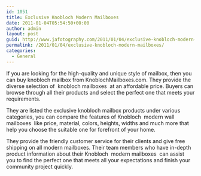 ```yaml
---
id: 1051
title: Exclusive Knobloch Modern Mailboxes
date: 2011-01-04T05:54:50+00:00
author: admin
layout: post
guid: http://www.jafotography.com/2011/01/04/exclusive-knobloch-modern-mailboxes/
permalink: /2011/01/04/exclusive-knobloch-modern-mailboxes/
categories:
  - General
---
```

If you are looking for the high-quality and unique style of mailbox, then you can buy knobloch mailbox from KnoblochMailboxes.com. They provide the diverse selection of &nbsp;knobloch mailboxes&nbsp; at an affordable price. Buyers can browse through all their products and select the perfect one that meets your requirements.

They are listed the exclusive knobloch mailbox products under various categories, you can compare the features of Knobloch &nbsp;modern wall mailboxes&nbsp; like price, material, colors, heights, widths and much more that help you choose the suitable one for forefront of your home.

They provide the friendly customer service for their clients and give free shipping on all modern mailboxes. Their team members who have in-depth product information about their Knobloch &nbsp;modern mailboxes&nbsp; can assist you to find the perfect one that meets all your expectations and finish your community project quickly.